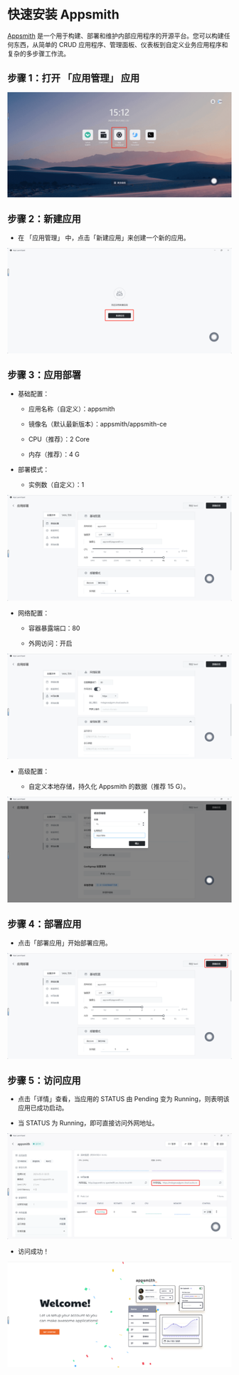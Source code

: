 # 快速安装 Appsmith

[Appsmith](https://github.com/appsmithorg/appsmith) 是一个用于构建、部署和维护内部应用程序的开源平台。您可以构建任何东西，从简单的 CRUD 应用程序、管理面板、仪表板到自定义业务应用程序和复杂的多步骤工作流。

## 步骤 1：打开 「应用管理」 应用

![](../images/appsmith-1.png)

## 步骤 2：新建应用

- 在 「应用管理」 中，点击「新建应用」来创建一个新的应用。

![](../images/appsmith-2.png)

## 步骤 3：应用部署

- 基础配置：
  
  - 应用名称（自定义）：appsmith
  
  - 镜像名（默认最新版本）：appsmith/appsmith-ce
  
  - CPU（推荐）：2 Core
  
  - 内存（推荐）：4 G

- 部署模式：
  
  - 实例数（自定义）：1

![](../images/appsmith-3.png)

- 网络配置：
  
  - 容器暴露端口：80
  
  - 外网访问：开启

![](../images/appsmith-4.png)

- 高级配置：
  
  - 自定义本地存储，持久化 Appsmith 的数据（推荐 15 G）。

![](../images/appsmith-5.png)

## 步骤 4：部署应用

- 点击「部署应用」开始部署应用。

![](../images/appsmith-6.png)

## 步骤 5：访问应用

- 点击「详情」查看，当应用的 STATUS 由 Pending 变为 Running，则表明该应用已成功启动。

- 当 STATUS 为 Running，即可直接访问外网地址。

![](../images/appsmith-7.png)

- 访问成功！

![](../images/appsmith-8.png)


